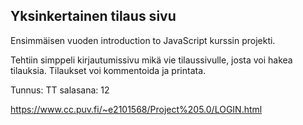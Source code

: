 ## Yksinkertainen tilaus sivu

Ensimmäisen vuoden introduction to JavaScript kurssin projekti.

Tehtiin simppeli kirjautumissivu mikä vie tilaussivulle, josta voi hakea tilauksia.
Tilaukset voi kommentoida ja printata.

Tunnus: TT
salasana: 12

https://www.cc.puv.fi/~e2101568/Project%205.0/LOGIN.html

